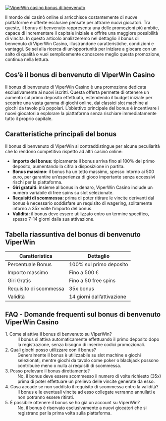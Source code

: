 [![ViperWin casino bonus di benvenuto](https://123-caf.pages.dev/gitsignup.png)](https://vrmoo.ru/Bt82HjjY)

<p>Il mondo dei casinò online si arricchisce costantemente di nuove piattaforme e offerte esclusive pensate per attrarre nuovi giocatori. Tra queste, il bonus di benvenuto rappresenta una delle promozioni più ambite, capace di incrementare il capitale iniziale e offrire una maggiore possibilità di vincita. In questo articolo analizzeremo nel dettaglio il bonus di benvenuto di ViperWin Casino, illustrandone caratteristiche, condizioni e vantaggi. Se sei alla ricerca di un’opportunità per iniziare a giocare con un salto di qualità o vuoi semplicemente conoscere meglio questa promozione, continua nella lettura.</p>  <h2>Cos’è il bonus di benvenuto di ViperWin Casino</h2> <p>Il bonus di benvenuto di ViperWin Casino è una promozione dedicata esclusivamente ai nuovi iscritti. Questa offerta permette di ottenere un aumento sul primo deposito effettuato, estendendo il budget iniziale per scoprire una vasta gamma di giochi online, dai classici slot machine ai giochi da tavolo più popolari. L’obiettivo principale del bonus è incentivare i nuovi giocatori a esplorare la piattaforma senza rischiare immediatamente tutto il proprio capitale.</p>  <h2>Caratteristiche principali del bonus</h2> <p>Il bonus di benvenuto di ViperWin si contraddistingue per alcune peculiarità che lo rendono competitivo rispetto ad altri casinò online:</p> <ul>   <li><strong>Importo del bonus:</strong> tipicamente il bonus arriva fino al 100% del primo deposito, aumentando la cifra a disposizione in partita.</li>   <li><strong>Bonus massimo:</strong> il bonus ha un tetto massimo, spesso intorno ai 500 euro, per garantire un’esperienza di gioco importante senza eccessivi rischi per la piattaforma.</li>   <li><strong>Giri gratuiti:</strong> insieme al bonus in denaro, ViperWin Casino include un numero variabile di free spins su slot selezionate.</li>   <li><strong>Requisiti di scommessa:</strong> prima di poter ritirare le vincite derivanti dal bonus è necessario soddisfare un requisito di wagering, solitamente intorno a 35x volte l’importo del bonus.</li>   <li><strong>Validità:</strong> il bonus deve essere utilizzato entro un termine specifico, spesso 7-14 giorni dalla sua attivazione.</li> </ul>  <h2>Tabella riassuntiva del bonus di benvenuto ViperWin</h2> <table>   <thead>     <tr>       <th>Caratteristica</th>       <th>Dettaglio</th>     </tr>   </thead>   <tbody>     <tr>       <td>Percentuale Bonus</td>       <td>100% sul primo deposito</td>     </tr>     <tr>       <td>Importo massimo</td>       <td>Fino a 500 €</td>     </tr>     <tr>       <td>Giri Gratis</td>       <td>Fino a 50 free spins</td>     </tr>     <tr>       <td>Requisito di scommessa</td>       <td>35x bonus</td>     </tr>     <tr>       <td>Validità</td>       <td>14 giorni dall’attivazione</td>     </tr>   </tbody> </table>  <h2>FAQ - Domande frequenti sul bonus di benvenuto ViperWin Casino</h2> <dl>   <dt>1. Come si attiva il bonus di benvenuto su ViperWin?</dt>   <dd>Il bonus si attiva automaticamente effettuando il primo deposito dopo la registrazione, senza bisogno di inserire codici promozionali.</dd>    <dt>2. Quali giochi posso utilizzare con il bonus?</dt>   <dd>Generalmente il bonus è utilizzabile su slot machine e giochi selezionati, mentre giochi da tavolo come poker o blackjack possono contribuire meno o nulla ai requisiti di scommessa.</dd>    <dt>3. Posso prelevare il bonus direttamente?</dt>   <dd>No, il bonus deve essere scommesso il numero di volte richiesto (35x) prima di poter effettuare un prelievo delle vincite generate da esso.</dd>    <dt>4. Cosa accade se non soddisfo il requisito di scommessa entro la validità?</dt>   <dd>Il bonus e le eventuali vincite ad esso collegate verranno annullati e non potranno essere ritirati.</dd>    <dt>5. È possibile ottenere il bonus se ho già un account su ViperWin?</dt>   <dd>No, il bonus è riservato esclusivamente a nuovi giocatori che si registrano per la prima volta sulla piattaforma.</dd> </dl>